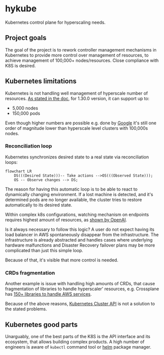 # hykube
Kubernetes control plane for hyperscaling needs.

## Project goals

The goal of the project is to rework controller management mechanisms in Kubernetes to provide more control over management of resources, to achieve management of 100,000+ nodes/resources. Close compliance with K8S is desired.

## Kubernetes limitations

Kubernetes is not handling well management of hyperscale number of resources. [As stated in the doc](https://kubernetes.io/docs/setup/best-practices/cluster-large/), for 1.30.0 version, it can support up to:
* 5,000 nodes
* 150,000 pods

Even though higher numbers are possible e.g. done by [Google](https://cloud.google.com/blog/products/containers-kubernetes/google-kubernetes-engine-clusters-can-have-up-to-15000-nodes) it's still one order of magnitude lower than hyperscale level clusters with 100,000s nodes.

### Reconciliation loop

Kubernetes synchronizes desired state to a real state via reconciliation loops:
```mermaid
flowchart LR
    DS(((Desired State)))-- Take actions -->OS(((Observed State)));
    OS -- Observe changes --> DS;
```

The reason for having this automatic loop is to be able to react to dynamically changing environment. If a lost machine is detected, and it's determined pods are no longer available, the cluster tries to restore automatically to its desired state.

Within complex k8s configurations, watching mechanism on endpoints requires highest amount of resources, as [shown by OpenAI](https://openai.com/index/scaling-kubernetes-to-7500-nodes/).

Is it always necessary to follow this logic? A user do not expect having its load balancer in AWS spontaneously disappear from the infrastructure. The infrastructure is already abstracted and handles cases where underlying hardware malfunctions and Disaster Recovery failover plans may be more complicated than just this simple loop.

Because of that, it's visible that more control is needed.

### CRDs fragmentation

Another example is issue with handling high amounts of CRDs, that cause fragmentation of libraries to handle hyperscaler' resources, e.g. Crossplane has [150+ libraries to handle AWS services](https://marketplace.upbound.io/providers/upbound/provider-family-aws/v1.10.0/providers).

Because of the above reasons, [Kubernetes Cluster API](https://cluster-api.sigs.k8s.io/) is not a solution to the stated problems.

## Kubernetes good parts

Unarguably, one of the best parts of the K8S is the API interface and its ecosystem, that allows building complex products. A high number of engineers is aware of `kubectl` command tool or [helm](https://helm.sh/) package manager.
